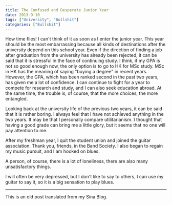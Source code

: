 ```yaml
---
title: The Confused and Desperate Junior Year 
date: 2013-9-10
tags: ["University", "Bullshit"]
categories: ["Bullshit"]
---
```

How time flies!
I can't think of it as soon as I enter the junior year.
This year should be the most embarrassing because all kinds of destinations after the university depend on this school year. 
Even if the direction of finding a job after graduation from the university has already been rejected, it can be said that it is stressful in the face of continuing study.
I think, if my GPA is not so good enough now, the only option is to go to HK for MSc study. 
MSc in HK has the meaning of saying "buying a degree" in recent years.
However, the GPA, which has been ranked second in the past two years, has given me a lot of confidence. 
I can continue to fight for a year to compete for research and study, and I can also seek education abroad.
At the same time, the trouble is, of course, that the more choices, the more entangled.

Looking back at the university life of the previous two years, it can be said that it is rather boring.
 I always feel that I have not achieved anything in the two years. 
It may be that I personally compare utilitarianism. 
I thought that having a good grade can bring me a little glory, but it seems that no one will pay attention to me.

After my freshman year, I quit the student union and joined the guitar association. Thank you, friends, in the Band Society.
I also began to regain my music pursuit, and I am hooked on blues. 

A person, of course, there is a lot of loneliness, there are also many unsatisfactory things.

I will often be very depressed, but I don't like to say to others, I can use my guitar to say it, so it is a big sensation to play blues. 

--------

This is an old post translated from my Sina Blog.